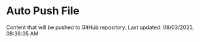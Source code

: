 # Auto Push File

Content that will be pushed to GitHub repository.
Last updated: 08/03/2025, 09:38:05 AM